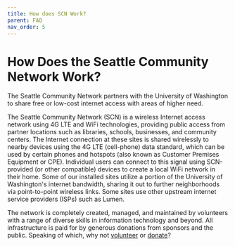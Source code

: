 ```yaml
---
title: How does SCN Work?
parent: FAQ
nav_order: 5
---
```


# How Does the Seattle Community Network Work?

The Seattle Community Network partners with the University of Washington to share free or low-cost internet access with areas of higher need.

The Seattle Community Network (SCN) is a wireless Internet access network using 4G LTE and WiFi technologies, providing public access from partner locations such as libraries, schools, businesses, and community centers. The Internet connection at these sites is shared wirelessly to nearby devices using the 4G LTE (cell-phone) data standard, which can be used by certain phones and hotspots (also known as Customer Premises Equipment or CPE). Individual users can connect to this signal using SCN-provided (or other compatible) devices to create a local WiFi network in their home. Some of our installed sites utilize a portion of the University of Washington's internet bandwidth, sharing it out to further neighborhoods via point-to-point wireless links. Some sites use other upstream internet service providers (ISPs) such as Lumen.

The network is completely created, managed, and maintained by volunteers with a range of diverse skills in information technology and beyond. All infrastructure is paid for by generous donations from sponsors and the public. Speaking of which, why not [volunteer]({{site.url}}/community/join.html) or [donate](https://seattlecommunitynetwork.org/donate.html)?